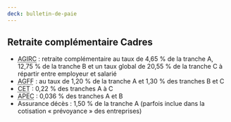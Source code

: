 ```yaml
---
deck: bulletin-de-paie
---
```


## Retraite complémentaire Cadres

* <abbr title="Association Générale des Institutions de Retraite des Cadres">AGIRC</abbr> : retraite complémentaire au taux de 4,65 % de la tranche A, 12,75 % de la tranche B et un taux global de 20,55 % de la tranche C à répartir entre employeur et salarié
* <abbr title="Association pour la Gestion du Fonds de Financement">AGFF</abbr> : au taux de 1,20 % de la tranche A et 1,30 % des tranches B et C
* <abbr title="Cotisation Exceptionelle Temporaire">CET</abbr> : 0,22 % des tranches A à C
* <abbr title="Association pour l'Emploi des Cadres">APEC</abbr> : 0,036 % des tranches A et B
* Assurance décès : 1,50 % de la tranche A <span class="info">(parfois inclue dans la cotisation « prévoyance » des entreprises)</span>
